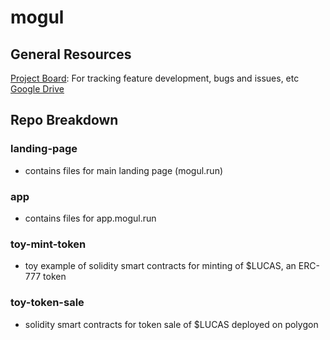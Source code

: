 # mogul 

## General Resources

[Project Board](https://github.com/mogul-run/mogul/projects/1): For tracking feature development, bugs and issues, etc
[Google Drive](https://drive.google.com/drive/folders/13IAlsWRGpXl91zlTPPiFHJR7ZWKM45s7?usp=sharing)



## Repo Breakdown
 
### landing-page

- contains files for main landing page (mogul.run)

### app

- contains files for app.mogul.run

### toy-mint-token

- toy example of solidity smart contracts for minting of $LUCAS, an ERC-777 token

### toy-token-sale 

- solidity smart contracts for token sale of $LUCAS deployed on polygon 

